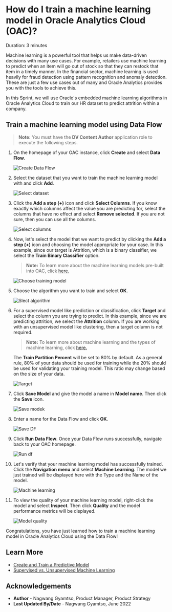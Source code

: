 # How do I train a machine learning model in Oracle Analytics Cloud (OAC)?

Duration: 3 minutes

Machine learning is a powerful tool that helps us make data-driven decisions with many use cases. For example, retailers use machine learning to predict when an item will go out of stock so that they can restock that item in a timely manner. In the financial sector, machine learning is used heavily for fraud detection using pattern recognition and anomaly detection. These are just a few use cases out of many and Oracle Analytics provides you with the tools to achieve this.

In this Sprint, we will use Oracle's embedded machine learning algorithms in Oracle Analytics Cloud to train our HR dataset to predict attrition within a company.

## Train a machine learning model using Data Flow
>**Note:** You must have the **DV Content Author** application role to execute the following steps.

1. On the homepage of your OAC instance, click **Create** and select **Data Flow**.

    ![Create Data Flow](images/create-df.png)

2. Select the dataset that you want to train the machine learning model with and click **Add**.

    ![Select dataset](images/select-data.png)

3. Click the **Add a step (+)** icon and click **Select Columns**. If you know exactly which columns affect the value you are predicting for, select the columns that have no effect and select **Remove selected**. If you are not sure, then you can use all the columns.

    ![Select columns](images/select-columns.png)

4. Now, let's select the model that we want to predict by clicking the **Add a step (+)** icon and choosing the model appropriate for your case. In this example, since our target is Attrition, which is a binary classifier, we select the **Train Binary Classifier** option.

    >**Note:** To learn more about the machine learning models pre-built into OAC, click [here.](https://docs.oracle.com/en/cloud/paas/analytics-cloud/acubi/create-and-use-oracle-analytics-predictive-models.html#GUID-97826D44-5785-48F2-BB1E-4709327ADB8B)

    ![Choose training model](images/choose-model.png)

 5. Choose the algorithm you want to train and select **OK**.

     ![Slect algorithm](images/select-algorithm.png)

6. For a supervised model like prediction or classification, click **Target** and select the column you are trying to predict. In this example, since we are predicting attrition, we select the **Attrition** column. If you are working with an unsupervised model like clustering, then a target column is not required.

    >**Note:** To learn more about machine learning and the types of machine learning, click [here.](https://www.oracle.com/data-science/machine-learning/what-is-machine-learning/)

    The **Train Partition Percent** will be set to 80% by default. As a general rule, 80% of your data should be used for training while the 20% should be used for validating your training model. This ratio may change based on the size of your data.

     ![Target](images/target.png)

7. Click **Save Model** and give the model a name in **Model name**. Then click the **Save** icon.

     ![Save modek](images/save-model.png)


8. Enter a name for the Data Flow and click **OK**.

     ![Save DF](images/save-df.png)

9. Click **Run Data Flow**. Once your Data Flow runs successfully, navigate back to your OAC homepage.

     ![Run df](images/run-df.png)

10. Let's verify that your machine learning model has successfully trained. Click the **Navigation menu** and select **Machine Learning**. The model we just trained will be displayed here with the Type and the Name of the model.

     ![Machine learning](images/machine-learning.png)

11. To view the quality of your machine learning model, right-click the model and select **Inspect**. Then click **Quality** and the model performance metrics will be displayed.

     ![Model quality](images/model-quality.png)

Congratulations, you have just learned how to train a machine learning model in Oracle Analytics Cloud using the Data Flow!

## Learn More
* [Create and Train a Predictive Model](https://docs.oracle.com/en/cloud/paas/analytics-cloud/acubi/create-and-use-oracle-analytics-predictive-models.html#GUID-533DCE34-CBFC-490F-BCAA-A0F99BAB6B10)
* [Supervised vs. Unsupervised Machine Learning](https://blogs.oracle.com/ai-and-datascience/post/supervised-vs-unsupervised-machine-learning)

## Acknowledgements
* **Author** - Nagwang Gyamtso, Product Manager, Product Strategy
* **Last Updated By/Date** - Nagwang Gyamtso,  June 2022
